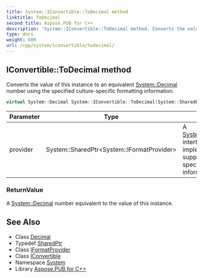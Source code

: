 ```yaml
---
title: System::IConvertible::ToDecimal method
linktitle: ToDecimal
second_title: Aspose.PUB for C++
description: 'System::IConvertible::ToDecimal method. Converts the value of this instance to an equivalent System::Decimal number using the specified culture-specific formatting information in C++.'
type: docs
weight: 600
url: /cpp/system/iconvertible/todecimal/
---
```

## IConvertible::ToDecimal method


Converts the value of this instance to an equivalent [System::Decimal](../../decimal/) number using the specified culture-specific formatting information.

```cpp
virtual System::Decimal System::IConvertible::ToDecimal(System::SharedPtr<System::IFormatProvider> provider)=0
```


| Parameter | Type | Description |
| --- | --- | --- |
| provider | System::SharedPtr\<System::IFormatProvider\> | A [System::IFormatProvider](../../iformatprovider/) interface implementation that supplies culture-specific formatting information. |

### ReturnValue

A [System::Decimal](../../decimal/) number equivalent to the value of this instance.

## See Also

* Class [Decimal](../../decimal/)
* Typedef [SharedPtr](../../sharedptr/)
* Class [IFormatProvider](../../iformatprovider/)
* Class [IConvertible](../)
* Namespace [System](../../)
* Library [Aspose.PUB for C++](../../../)
